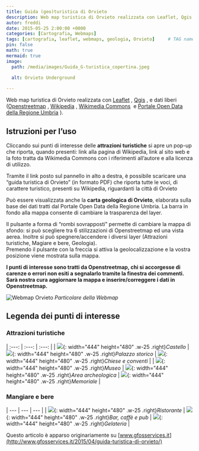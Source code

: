 ```yaml
---
title: Guida (geo)turistica di Orvieto
description: Web map turistica di Orvieto realizzata con Leaflet, Qgis e dati liberi
autor: freddi
date: 2015-05-25 2:00:00 +0000
categories: [Cartografia, Webmaps]
tags: [cartografia, leaflet, webmaps, geologia, Orvieto]     # TAG names should always be lowercase
pin: false
math: true
mermaid: true
image:
  path: /media/images/Guida_G-turistica_copertina.jpeg
  
  alt: Orvieto Underground

---
```


Web map turistica di Orvieto realizzata con [Leaflet](http://leafletjs.com/)
, [Qgis](http://www.qgis.org/)
, e dati liberi ([Openstreetmap](http://openstreetmap.org)
, [Wikipedia](http://www.wikipedia.it)
, [Wikimedia Commons](http://commons.wikimedia.org/wiki/Main_Page)
 e [Portale Open Data della Regione Umbria](http://dati.umbria.it/)
).

## Istruzioni per l’uso

Cliccando sui punti di interesse delle **attrazioni turistiche** si apre un pop-up che riporta, quando presenti: link alla pagina di Wikipedia, link al sito web e la foto tratta da Wikimedia Commons con i riferimenti all’autore e alla licenza di utilizzo.

Tramite il link posto sul pannello in alto a destra, è possibile scaricare una “guida turistica di Orvieto” (in formato PDF) che riporta tutte le voci, di carattere turistico, presenti su Wikipedia, riguardanti la città di Orvieto

Può essere visualizzata anche la **carta geologica di Orvieto**, elaborata sulla base dei dati tratti dal Portale Open Data della Regione Umbria. La barra in fondo alla mappa consente di cambiare la trasparenza del layer.

Il pulsante a forma di “rombi sovrapposti” permette di cambiare la mappa di sfondo: si può scegliere tra 6 stilizzazioni di Openstreetmap ed una vista aerea. Inoltre si può spegnere/accendere i diversi layer (Attrazioni turistiche, Magiare e bere, Geologia).  
Premendo il pulsante con la freccia si attiva la geolocalizzazione e la vostra posizione viene mostrata sulla mappa.

**I punti di interesse sono tratti da Openstreetmap, chi si accorgesse di carenze o errori non esiti a segnalarlo tramite la finestra dei commenti. Sarà nostra cura aggiornare la mappa e inserire/correggere i dati in Openstreetmap.**

![Webmap Orvieto](https://freddikru.wordpress.com/wp-content/uploads/2015/05/schermata-del-2015-05-29-150138.png?w=620&h=368)
_Particolare della Webmap_

## Legenda dei punti di interesse

### Attrazioni turistiche


| :---: | :---: | :---: |
| ![](https://freddikru.wordpress.com/wp-content/uploads/2015/05/castello.png?w=620){: width="444" height="480" .w-25 .right}_Castello_ | ![](https://freddikru.wordpress.com/wp-content/uploads/2015/05/monumento.png?w=620){: width="444" height="480" .w-25 .right}_Palazzo storico_ | ![](https://freddikru.wordpress.com/wp-content/uploads/2015/05/chiesa1.png?w=620){: width="444" height="480" .w-25 .right}_Chiese e conventi_ |
| ![](https://freddikru.wordpress.com/wp-content/uploads/2015/05/museo.png?w=620){: width="444" height="480" .w-25 .right}_Museo_ | ![](https://freddikru.wordpress.com/wp-content/uploads/2015/05/sito_archeo.png?w=620){: width="444" height="480" .w-25 .right}_Area archeologica_ | ![](https://freddikru.wordpress.com/wp-content/uploads/2015/05/memoriale.png?w=620){: width="444" height="480" .w-25 .right}_Memoriale_ |

### Mangiare e bere


| --- | --- | --- |
| ![](https://freddikru.wordpress.com/wp-content/uploads/2015/05/ristorante.png?w=620){: width="444" height="480" .w-25 .right}_Ristorante_ | ![](https://freddikru.wordpress.com/wp-content/uploads/2015/05/bere.png?w=620){: width="444" height="480" .w-25 .right}_Bar, caffè e pub_ | ![](https://freddikru.wordpress.com/wp-content/uploads/2015/05/gelati.png?w=620){: width="444" height="480" .w-25 .right}_Gelateria_ |

Questo articolo è apparso originariamente su [www.gfosservices.it](http://www.gfosservices.it/2015/04/guida-turistica-di-orvieto/)
